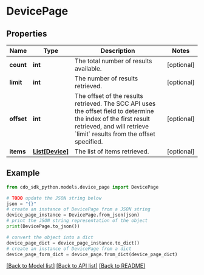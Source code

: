 # DevicePage


## Properties

Name | Type | Description | Notes
------------ | ------------- | ------------- | -------------
**count** | **int** | The total number of results available. | [optional] 
**limit** | **int** | The number of results retrieved. | [optional] 
**offset** | **int** | The offset of the results retrieved. The SCC API uses the offset field to determine the index of the first result retrieved, and will retrieve &#x60;limit&#x60; results from the offset specified. | [optional] 
**items** | [**List[Device]**](Device.md) | The list of items retrieved. | [optional] 

## Example

```python
from cdo_sdk_python.models.device_page import DevicePage

# TODO update the JSON string below
json = "{}"
# create an instance of DevicePage from a JSON string
device_page_instance = DevicePage.from_json(json)
# print the JSON string representation of the object
print(DevicePage.to_json())

# convert the object into a dict
device_page_dict = device_page_instance.to_dict()
# create an instance of DevicePage from a dict
device_page_form_dict = device_page.from_dict(device_page_dict)
```
[[Back to Model list]](../README.md#documentation-for-models) [[Back to API list]](../README.md#documentation-for-api-endpoints) [[Back to README]](../README.md)


